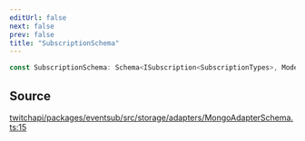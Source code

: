 ```yaml
---
editUrl: false
next: false
prev: false
title: "SubscriptionSchema"
---
```


```ts
const SubscriptionSchema: Schema<ISubscription<SubscriptionTypes>, Model<ISubscription<SubscriptionTypes>, any, any, any, Document<unknown, any, ISubscription<SubscriptionTypes>> & ISubscription<SubscriptionTypes> & Object, any>, Object, Object, Object, Object, DefaultSchemaOptions, ISubscription<SubscriptionTypes>, Document<unknown, Object, FlatRecord<ISubscription<SubscriptionTypes>>> & FlatRecord<ISubscription<SubscriptionTypes>> & Object>;
```

## Source

[twitchapi/packages/eventsub/src/storage/adapters/MongoAdapterSchema.ts:15](https://github.com/pablornc/twitchapi//blob/3baa008ac8be1133cbb9253985d5d4cd48b4e780/packages/eventsub/src/storage/adapters/MongoAdapterSchema.ts#L15)
